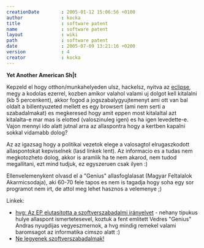 ```yaml
---
creationDate        : 2005-01-12 15:06:56 +0100 
author              : kocka 
title               : software patent 
name                : software patent 
layout              : wiki 
path                : software patent 
date                : 2005-07-09 13:21:16 +0200 
version             : 4 
creator             : kocka 
---
```

__Yet Another American Sh|t__

Kepzeld el hogy otthon/munkahelyeden ulsz, hackelsz, nyitva az [eclipse](Eclipse.html), megy a kodolas ezerrel, kozben amikor valahol valami uj dolgot kell kitalalni (kb 5 percenkent), akkor fogod a jogszabalygyujtemenyt ami ott van bal oldalt a billentyuzeted mellett es egy browsert (ami nem serti a szabadalmakat) es megkeresed hogy amit eppen most kitalaltal azt kitalalta-e mar mas is elotted (valoszinuleg igen) es ha igen levedette-e. Vajon mennyi ido alatt jutnal arra az allaspontra hogy a kertben kapalni sokkal vidamabb dolog?

Az az igazsag hogy a politikai vezetok elege a valosagtol elrugaszkodott allaspontokat kepviselnek (lasd linkek lent). Az informacio es a tudas nem megkotozheto dolog, akkor is aramlik ha te nem akarod, nem tudod megallitani, ezt mind tudjuk, ez egyszeruen csak ilyen :)

Ellenvelemenykent olvasd el a "Genius" allasfoglalasat (Magyar Feltalalok Akarmicsodaja), aki 60-70 fele tapos es nem is tagadja hogy soha egy sor programot nem irt, de attol meg lehet hasznos a velemenye ;)

Linkek:

*   [hvg: Az EP elutasította a szoftverszabadalmi irányelvet](http://hvg.hu/Tudomany.it/20050706epszoftver.aspx) - nehany tipukus hulye allaspont ismertetesevel, koztuk a fent emlitett Vedres "Genius" Andras nyugdijas vegyeszmernok, a hvg mindig remekel valami baromsagot az informatika cimszo alatt :)
*   [Ne legyenek szoftverszabadalmak!](http://www.nosoftwarepatents.com/hu/m/intro/index.html)
